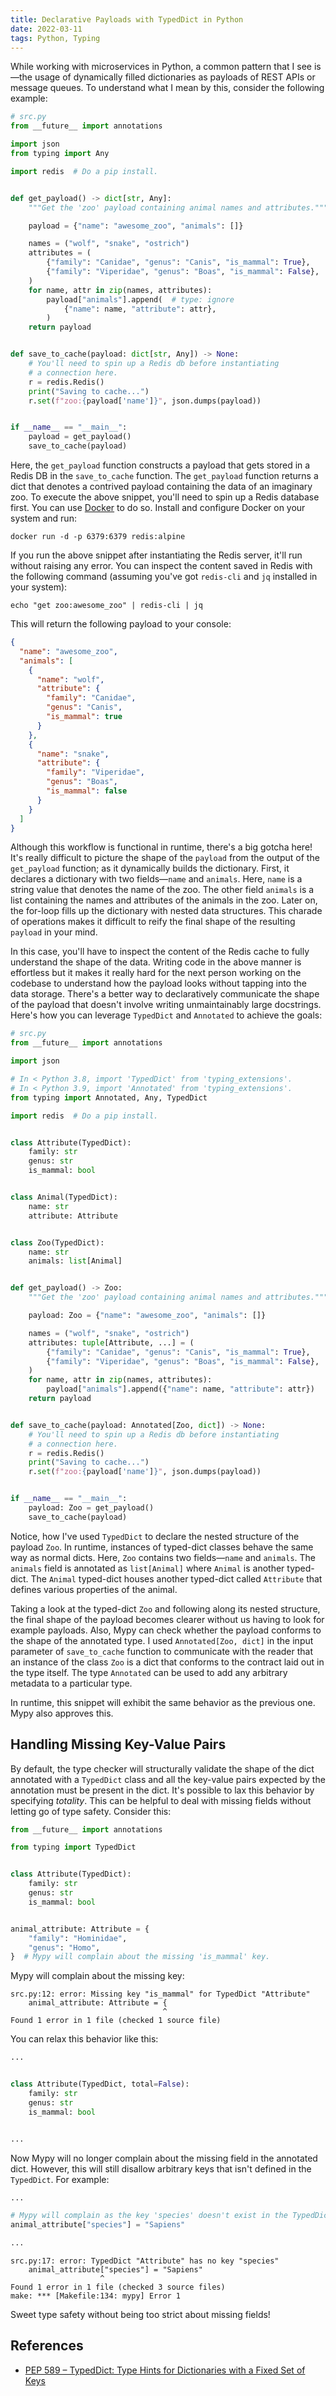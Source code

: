 ```yaml
---
title: Declarative Payloads with TypedDict in Python
date: 2022-03-11
tags: Python, Typing
---
```


While working with microservices in Python, a common pattern that I see is—the usage of dynamically filled dictionaries as payloads of REST APIs or message queues. To understand what I mean by this, consider the following example:


```python
# src.py
from __future__ import annotations

import json
from typing import Any

import redis  # Do a pip install.


def get_payload() -> dict[str, Any]:
    """Get the 'zoo' payload containing animal names and attributes."""

    payload = {"name": "awesome_zoo", "animals": []}

    names = ("wolf", "snake", "ostrich")
    attributes = (
        {"family": "Canidae", "genus": "Canis", "is_mammal": True},
        {"family": "Viperidae", "genus": "Boas", "is_mammal": False},
    )
    for name, attr in zip(names, attributes):
        payload["animals"].append(  # type: ignore
            {"name": name, "attribute": attr},
        )
    return payload


def save_to_cache(payload: dict[str, Any]) -> None:
    # You'll need to spin up a Redis db before instantiating
    # a connection here.
    r = redis.Redis()
    print("Saving to cache...")
    r.set(f"zoo:{payload['name']}", json.dumps(payload))


if __name__ == "__main__":
    payload = get_payload()
    save_to_cache(payload)
```

Here, the `get_payload` function constructs a payload that gets stored in a Redis DB in the `save_to_cache` function. The `get_payload` function returns a dict that denotes a contrived payload containing the data of an imaginary zoo. To execute the above snippet, you'll need to spin up a Redis database first. You can use [Docker](https://www.docker.com/) to do so. Install and configure Docker on your system and run:

```
docker run -d -p 6379:6379 redis:alpine
```

If you run the above snippet after instantiating the Redis server, it'll run without raising any error. You can inspect the content saved in Redis with the following command (assuming you've got `redis-cli` and `jq` installed in your system):

```
echo "get zoo:awesome_zoo" | redis-cli | jq
```

This will return the following payload to your console:

```json
{
  "name": "awesome_zoo",
  "animals": [
    {
      "name": "wolf",
      "attribute": {
        "family": "Canidae",
        "genus": "Canis",
        "is_mammal": true
      }
    },
    {
      "name": "snake",
      "attribute": {
        "family": "Viperidae",
        "genus": "Boas",
        "is_mammal": false
      }
    }
  ]
}
```

Although this workflow is functional in runtime, there's a big gotcha here! It's really difficult to picture the shape of the `payload` from the output of the `get_payload` function; as it dynamically builds the dictionary. First, it declares a dictionary with two fields—`name` and `animals`. Here, `name` is a string value that denotes the name of the zoo. The other field `animals` is a list containing the names and attributes of the animals in the zoo. Later on, the for-loop fills up the dictionary with nested data structures. This charade of operations makes it difficult to reify the final shape of the resulting `payload` in your mind.

In this case, you'll have to inspect the content of the Redis cache to fully understand the shape of the data. Writing code in the above manner is effortless but it makes it really hard for the next person working on the codebase to understand how the payload looks without tapping into the data storage. There's a better way to declaratively communicate the shape of the payload that doesn't involve writing unmaintainably large docstrings. Here's how you can leverage `TypedDict` and `Annotated` to achieve the goals:

```python
# src.py
from __future__ import annotations

import json

# In < Python 3.8, import 'TypedDict' from 'typing_extensions'.
# In < Python 3.9, import 'Annotated' from 'typing_extensions'.
from typing import Annotated, Any, TypedDict

import redis  # Do a pip install.


class Attribute(TypedDict):
    family: str
    genus: str
    is_mammal: bool


class Animal(TypedDict):
    name: str
    attribute: Attribute


class Zoo(TypedDict):
    name: str
    animals: list[Animal]


def get_payload() -> Zoo:
    """Get the 'zoo' payload containing animal names and attributes."""

    payload: Zoo = {"name": "awesome_zoo", "animals": []}

    names = ("wolf", "snake", "ostrich")
    attributes: tuple[Attribute, ...] = (
        {"family": "Canidae", "genus": "Canis", "is_mammal": True},
        {"family": "Viperidae", "genus": "Boas", "is_mammal": False},
    )
    for name, attr in zip(names, attributes):
        payload["animals"].append({"name": name, "attribute": attr})
    return payload


def save_to_cache(payload: Annotated[Zoo, dict]) -> None:
    # You'll need to spin up a Redis db before instantiating
    # a connection here.
    r = redis.Redis()
    print("Saving to cache...")
    r.set(f"zoo:{payload['name']}", json.dumps(payload))


if __name__ == "__main__":
    payload: Zoo = get_payload()
    save_to_cache(payload)
```

Notice, how I've used `TypedDict` to declare the nested structure of the payload `Zoo`. In runtime, instances of typed-dict classes behave the same way as normal dicts. Here, `Zoo` contains two fields—`name` and `animals`. The `animals` field is annotated as `list[Animal]` where `Animal` is another typed-dict. The `Animal` typed-dict houses another typed-dict called `Attribute` that defines various properties of the animal.

Taking a look at the typed-dict `Zoo` and following along its nested structure, the final shape of the payload becomes clearer without us having to look for example payloads. Also, Mypy can check whether the payload conforms to the shape of the annotated type. I used `Annotated[Zoo, dict]` in the input parameter of `save_to_cache`  function to communicate with the reader that an instance of the class `Zoo` is a dict that conforms to the contract laid out in the type itself. The type `Annotated` can be used to add any arbitrary metadata to a particular type.

In runtime, this snippet will exhibit the same behavior as the previous one. Mypy also approves this.

## Handling Missing Key-Value Pairs

By default, the type checker will structurally validate the shape of the dict annotated with a `TypedDict` class and all the key-value pairs expected by the annotation must be present in the dict. It's possible to lax this behavior by specifying *totality*. This can be helpful to deal with missing fields without letting go of type safety. Consider this:

```python
from __future__ import annotations

from typing import TypedDict


class Attribute(TypedDict):
    family: str
    genus: str
    is_mammal: bool


animal_attribute: Attribute = {
    "family": "Hominidae",
    "genus": "Homo",
}  # Mypy will complain about the missing 'is_mammal' key.
```

Mypy will complain about the missing key:

```
src.py:12: error: Missing key "is_mammal" for TypedDict "Attribute"
    animal_attribute: Attribute = {
                                  ^
Found 1 error in 1 file (checked 1 source file)
```

You can relax this behavior like this:

```python
...


class Attribute(TypedDict, total=False):
    family: str
    genus: str
    is_mammal: bool


...
```

Now Mypy will no longer complain about the missing field in the annotated dict. However, this will still disallow arbitrary keys that isn't defined in the `TypedDict`. For example:

```python
...

# Mypy will complain as the key 'species' doesn't exist in the TypedDict.
animal_attribute["species"] = "Sapiens"

...
```

```
src.py:17: error: TypedDict "Attribute" has no key "species"
    animal_attribute["species"] = "Sapiens"
                    ^
Found 1 error in 1 file (checked 3 source files)
make: *** [Makefile:134: mypy] Error 1

```

Sweet type safety without being too strict about missing fields!

## References

* [PEP 589 – TypedDict: Type Hints for Dictionaries with a Fixed Set of Keys](https://peps.python.org/pep-0589/)
